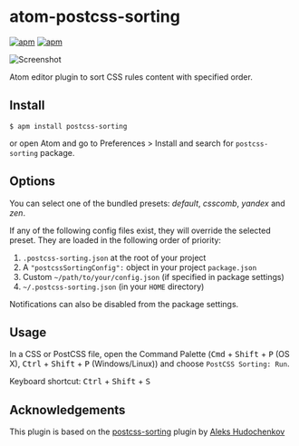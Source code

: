 # atom-postcss-sorting
[![apm](https://img.shields.io/apm/v/postcss-sorting.svg)]()
[![apm](https://img.shields.io/apm/dm/postcss-sorting.svg)](https://atom.io/packages/postcss-sorting)

![Screenshot](https://lysyi3m-pluto.s3.amazonaws.com/dropshare/Screen-Recording-2016-03-31-02-15-19.gif)

Atom editor plugin to sort CSS rules content with specified order.

## Install

```
$ apm install postcss-sorting
```
or open Atom and go to Preferences > Install and search for `postcss-sorting` package.

## Options

You can select one of the bundled presets: _default_, _csscomb_, _yandex_ and _zen_.

If any of the following config files exist, they will override the selected preset. They are loaded in the following order of priority:
1. `.postcss-sorting.json` at the root of your project
2. A `"postcssSortingConfig":` object in your project `package.json`
3. Custom `~/path/to/your/config.json` (if specified in package settings)
4. `~/.postcss-sorting.json` (in your `HOME` directory)

Notifications can also be disabled from the package settings.

## Usage

In a CSS or PostCSS file, open the Command Palette (<kbd>Cmd</kbd> + <kbd>Shift</kbd> + <kbd>P</kbd> (OS X), <kbd>Ctrl</kbd> + <kbd>Shift</kbd> + <kbd>P</kbd> (Windows/Linux)) and choose `PostCSS Sorting: Run`.

Keyboard shortcut: <kbd>Ctrl</kbd> + <kbd>Shift</kbd> + <kbd>S</kbd>

## Acknowledgements

This plugin is based on the [postcss-sorting](https://github.com/hudochenkov/postcss-sorting) plugin by [Aleks Hudochenkov](https://github.com/hudochenkov)
